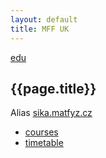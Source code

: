 ```yaml
---
layout: default
title: MFF UK
---
```


[edu](..)

## {{page.title}}

Alias [sika.matfyz.cz](http://sika.matfyz.cz)

* [courses](courses/)
* [timetable](timetable.html)



